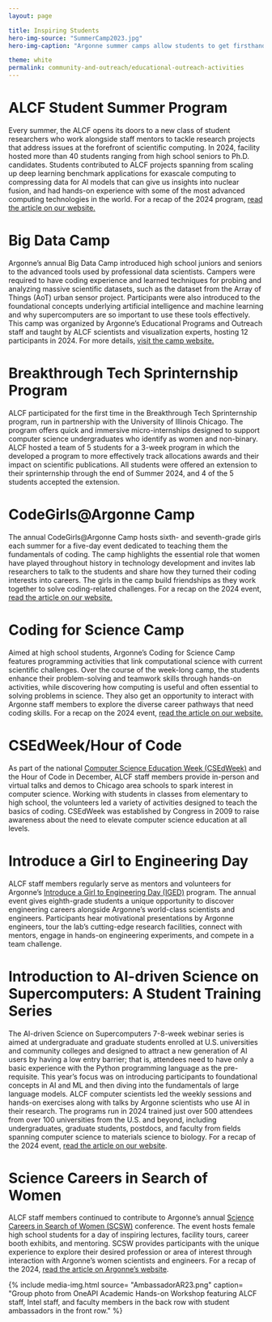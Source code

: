 ```yaml
---
layout: page

title: Inspiring Students
hero-img-source: "SummerCamp2023.jpg"
hero-img-caption: "Argonne summer camps allow students to get firsthand experience with coding and computer science. Image: Argonne National Laboratory."

theme: white
permalink: community-and-outreach/educational-outreach-activities
---
```


# ALCF Student Summer Program
Every summer, the ALCF opens its doors to a new class of student researchers who work alongside staff mentors to tackle research projects that address issues at the forefront of scientific computing. In 2024, facility hosted more than 40 students ranging from high school seniors to Ph.D. candidates. Students contributed to ALCF projects spanning from scaling up deep learning benchmark applications for exascale computing to compressing data for AI models that can give us insights into nuclear fusion, and had hands-on experience with some of the most advanced computing technologies in the world.  For a recap of the 2024 program, [read the article on our website.](https://www.alcf.anl.gov/news/summer-students-tackle-supercomputing-and-ai-research-projects)

# Big Data Camp
Argonne’s annual Big Data Camp introduced high school juniors and seniors to the advanced tools used by professional data scientists. Campers were required to have coding experience and learned techniques for probing and analyzing massive scientific datasets, such as the dataset from the Array of Things (AoT) urban sensor project. Participants were also introduced to the foundational concepts underlying artificial intelligence and machine learning and why supercomputers are so important to use these tools effectively. This camp was organized by Argonne’s Educational Programs and Outreach staff and taught by ALCF scientists and visualization experts, hosting 12 participants in 2024.  For more details, [visit the camp website.](https://www.anl.gov/education/big-data-camp)

# Breakthrough Tech Sprinternship Program 
ALCF participated for the first time in the Breakthrough Tech Sprinternship program, run in partnership with the University of Illinois Chicago. The program offers quick and immersive micro-internships designed to support computer science undergraduates who identify as women and non-binary. ALCF hosted a team of 5 students for a 3-week program in which the developed a program to more effectively track allocations awards and their impact on scientific publications. All students were offered an extension to their sprinternship through the end of Summer 2024, and 4 of the 5 students accepted the extension. 

# CodeGirls@Argonne Camp
The annual CodeGirls@Argonne Camp hosts sixth- and seventh-grade girls each summer for a five-day event dedicated to teaching them the fundamentals of coding. The camp highlights the essential role that women have played throughout history in technology development and invites lab researchers to talk to the students and share how they turned their coding interests into careers. The girls in the camp build friendships as they work together to solve coding-related challenges. For a recap on the 2024 event, [read the article on our website.](https://www.alcf.anl.gov/news/argonne-summer-camps-connect-students-world-supercomputing)

# Coding for Science Camp 
Aimed at high school students, Argonne’s Coding for Science Camp features programming activities that link computational science with current scientific challenges. Over the course of the week-long camp, the students enhance their problem-solving and teamwork skills through hands-on activities, while discovering how computing is useful and often essential to solving problems in science. They also get an opportunity to interact with Argonne staff members to explore the diverse career pathways that need coding skills. For a recap on the 2024 event, [read the article on our website.](https://www.alcf.anl.gov/news/argonne-summer-camps-connect-students-world-supercomputing)

# CSEdWeek/Hour of Code
As part of the national [Computer Science Education Week (CSEdWeek)](https://www.csedweek.org/) and the Hour of Code in December, ALCF staff members provide in-person and virtual talks and demos to Chicago area schools to spark interest in computer science. Working with students in classes from elementary to high school, the volunteers led a variety of activities designed to teach the basics of coding. CSEdWeek was established by Congress in 2009 to raise awareness about the need to elevate computer science education at all levels.

# Introduce a Girl to Engineering Day
ALCF staff members regularly serve as mentors and volunteers for Argonne’s [Introduce a Girl to Engineering Day (IGED)](https://www.anl.gov/introduce-a-girl-to-engineering-day) program. The annual event gives eighth-grade students a unique opportunity to discover engineering careers alongside Argonne’s world-class scientists and engineers. Participants hear motivational presentations by Argonne engineers, tour the lab’s cutting-edge research facilities, connect with mentors, engage in hands-on engineering experiments, and compete in a team challenge.

# Introduction to AI-driven Science on Supercomputers: A Student Training Series
The AI-driven Science on Supercomputers 7-8-week webinar series is aimed at undergraduate and graduate students enrolled at U.S. universities and community colleges and designed to attract a new generation of AI users by having a low entry barrier; that is, attendees need to have only a basic experience with the Python programming language as the pre-requisite. This year’s focus was on introducing participants to foundational concepts in AI and ML and then diving into the fundamentals of large language models. ALCF computer scientists led the weekly sessions and hands-on exercises along with talks by Argonne scientists who use AI in their research. The programs run in 2024 trained just over 500 attendees from over 100 universities from the U.S. and beyond, including undergraduates, graduate students, postdocs, and faculty from fields spanning computer science to materials science to biology. For a recap of the 2024 event, [read the article on our website](https://www.alcf.anl.gov/news/argonne-training-series-helps-prepare-new-generation-ai-ready-researchers).

# Science Careers in Search of Women
ALCF staff members continued to contribute to Argonne’s annual [Science Careers in Search of Women (SCSW)](https://www.anl.gov/science-careers-in-search-of-women) conference. The event hosts female high school students for a day of inspiring lectures, facility tours, career booth exhibits, and mentoring. SCSW provides participants with the unique experience to explore their desired profession or area of interest through interaction with Argonne’s women scientists and engineers. For a recap of the 2024, [read the article on Argonne’s website](https://www.anl.gov/article/argonne-hosts-2024-science-careers-in-search-of-women-event). 

{% include media-img.html
   source= "AmbassadorAR23.png"
   caption= "Group photo from OneAPI Academic Hands-on Workshop featuring ALCF staff, Intel staff, and faculty members in the back row with student ambassadors in the front row."
%}


